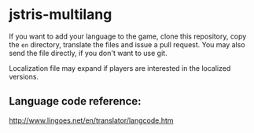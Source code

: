 # jstris-multilang
If you want to add your language to the game, clone this repository, copy the `en` directory, translate the files and issue a pull request. You may also send the file directly, if you don't want to use git.

Localization file may expand if players are interested in the localized versions.

## Language code reference:
http://www.lingoes.net/en/translator/langcode.htm
